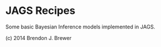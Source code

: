 JAGS Recipes
============

Some basic Bayesian Inference models implemented in JAGS.

(c) 2014 Brendon J. Brewer

